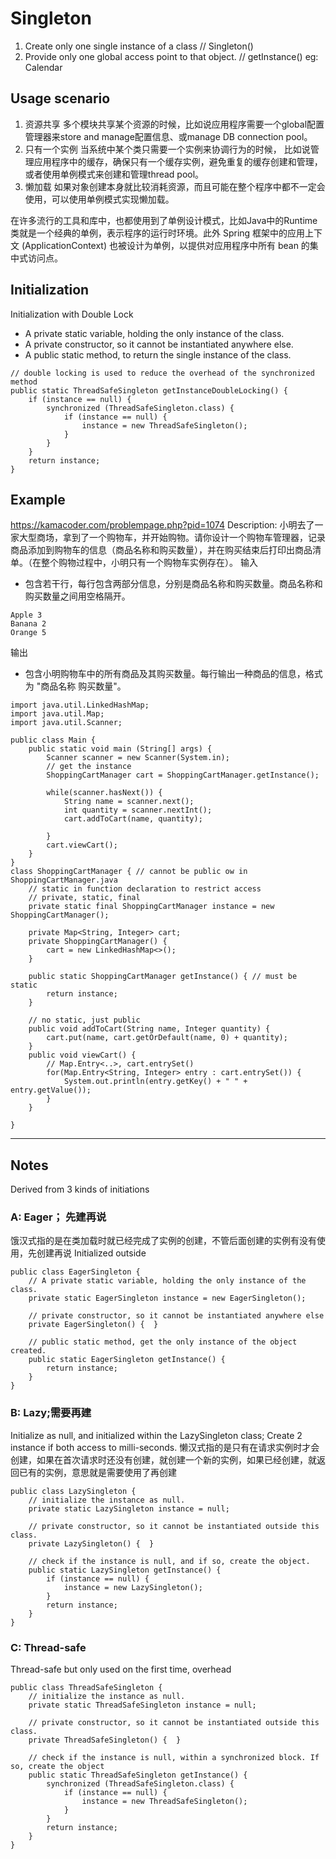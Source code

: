 # Singleton
1. Create only one single instance of a class // Singleton()
2. Provide only one global access point to that object. // getInstance()
eg: Calendar

## Usage scenario
1. 资源共享
多个模块共享某个资源的时候，比如说应用程序需要一个global配置管理器来store and manage配置信息、或manage DB connection pool。
2. 只有一个实例
当系统中某个类只需要一个实例来协调行为的时候， 比如说管理应用程序中的缓存，确保只有一个缓存实例，避免重复的缓存创建和管理，或者使用单例模式来创建和管理thread pool。
3. 懒加载
如果对象创建本身就比较消耗资源，而且可能在整个程序中都不一定会使用，可以使用单例模式实现懒加载。

在许多流行的工具和库中，也都使用到了单例设计模式，比如Java中的Runtime类就是一个经典的单例，表示程序的运行时环境。此外 Spring 框架中的应用上下文 (ApplicationContext) 也被设计为单例，以提供对应用程序中所有 bean 的集中式访问点。

## Initialization
Initialization with Double Lock
- A private static variable, holding the only instance of the class.
- A private constructor, so it cannot be instantiated anywhere else.
- A public static method, to return the single instance of the class.
```
// double locking is used to reduce the overhead of the synchronized method
public static ThreadSafeSingleton getInstanceDoubleLocking() {
	if (instance == null) {
		synchronized (ThreadSafeSingleton.class) {
			if (instance == null) {
				instance = new ThreadSafeSingleton();
			}
		}
	}
	return instance;
}
```
## Example
https://kamacoder.com/problempage.php?pid=1074
Description: 小明去了一家大型商场，拿到了一个购物车，并开始购物。请你设计一个购物车管理器，记录商品添加到购物车的信息（商品名称和购买数量），并在购买结束后打印出商品清单。（在整个购物过程中，小明只有一个购物车实例存在）。
输入
- 包含若干行，每行包含两部分信息，分别是商品名称和购买数量。商品名称和购买数量之间用空格隔开。
```
Apple 3
Banana 2
Orange 5
```
输出
- 包含小明购物车中的所有商品及其购买数量。每行输出一种商品的信息，格式为 "商品名称 购买数量"。
```
import java.util.LinkedHashMap;
import java.util.Map;
import java.util.Scanner;

public class Main {
    public static void main (String[] args) {
        Scanner scanner = new Scanner(System.in);
        // get the instance 
        ShoppingCartManager cart = ShoppingCartManager.getInstance();
        
        while(scanner.hasNext()) {
            String name = scanner.next();
            int quantity = scanner.nextInt();
            cart.addToCart(name, quantity);
            
        }
        cart.viewCart();
    }
}
class ShoppingCartManager { // cannot be public ow in ShoppingCartManager.java
    // static in function declaration to restrict access
    // private, static, final
    private static final ShoppingCartManager instance = new ShoppingCartManager();
    
    private Map<String, Integer> cart;
    private ShoppingCartManager() {
        cart = new LinkedHashMap<>(); 
    }

	public static ShoppingCartManager getInstance() { // must be static
        return instance;
    }
    
    // no static, just public
    public void addToCart(String name, Integer quantity) {
        cart.put(name, cart.getOrDefault(name, 0) + quantity);
    }
    public void viewCart() {
        // Map.Entry<..>, cart.entrySet()
        for(Map.Entry<String, Integer> entry : cart.entrySet()) {
            System.out.println(entry.getKey() + " " + entry.getValue());
        }
    }
    
}
```


----
## Notes
Derived from 3 kinds of initiations
### A: Eager； 先建再说
饿汉式指的是在类加载时就已经完成了实例的创建，不管后面创建的实例有没有使用，先创建再说
Initialized outside 
```
public class EagerSingleton {
    // A private static variable, holding the only instance of the class.
    private static EagerSingleton instance = new EagerSingleton();

    // private constructor, so it cannot be instantiated anywhere else
	private EagerSingleton() {  }

	// public static method, get the only instance of the object created.
	public static EagerSingleton getInstance() {
		return instance;
	}
}
```
### B: Lazy;需要再建
Initialize as null, and initialized within the LazySingleton class; Create 2 instance if both access to milli-seconds. 
懒汉式指的是只有在请求实例时才会创建，如果在首次请求时还没有创建，就创建一个新的实例，如果已经创建，就返回已有的实例，意思就是需要使用了再创建
```
public class LazySingleton {
	// initialize the instance as null.
	private static LazySingleton instance = null;

	// private constructor, so it cannot be instantiated outside this class.
	private LazySingleton() {  }

	// check if the instance is null, and if so, create the object.
	public static LazySingleton getInstance() {
		if (instance == null) {
			instance = new LazySingleton();
		}
		return instance;
	}
}
```
### C: Thread-safe
Thread-safe but only used on the first time, overhead
```
public class ThreadSafeSingleton {
	// initialize the instance as null.
	private static ThreadSafeSingleton instance = null;

	// private constructor, so it cannot be instantiated outside this class.
	private ThreadSafeSingleton() {  }

	// check if the instance is null, within a synchronized block. If so, create the object
	public static ThreadSafeSingleton getInstance() {
		synchronized (ThreadSafeSingleton.class) {
			if (instance == null) {
				instance = new ThreadSafeSingleton();
			}
		}
		return instance;
	}
}
```